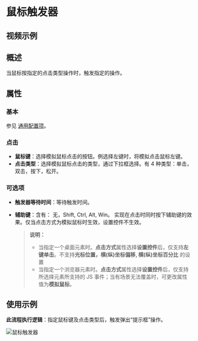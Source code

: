# 鼠标触发器

## 视频示例

## 概述

当鼠标按指定的点击类型操作时，触发指定的操作。

## 属性

### 基本

参见 [通用配置项](../Appendix/CommonConfigurationItems.md)。

### 点击

- **鼠标键**：选择模拟鼠标点击的按钮。例选择左键时，将模拟点击鼠标左键。
- **点击类型**：选择模拟鼠标点击的类型，通过下拉框选择。有 4 种类型：单击，双击，按下，松开。

### 可选项

- **触发器等待时间**：等待触发时间。
- **辅助键**：含有： 无，Shift, Ctrl, Alt, Win。 实现在点击时同时按下辅助键的效果。仅当点击方式为模拟鼠标时生效，设置控件不生效。

    > **说明：**
    >
    >- 当指定一个桌面元素时。**点击方式**属性选择**设置控件**后，仅支持**左键单击**。不支持**光标位置，横(纵)坐标偏移, 横(纵)坐标百分比** 的设置
    > - 当指定一个浏览器元素时。**点击方式**属性选择**设置控件**后，仅支持所选择元素所支持的 JS 事件；当有场景无法覆盖时，可更改属性值为**模拟鼠标**。

## 使用示例

**此流程执行逻辑**：指定鼠标键及点击类型后，触发弹出“提示框”操作。

![鼠标触发器](https://docimages.blob.core.chinacloudapi.cn/images/Activities/mousetrigger20210508.png)
